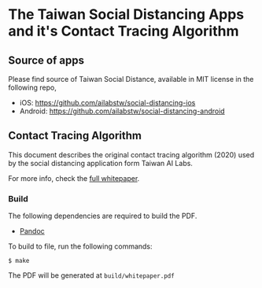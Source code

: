 # The Taiwan Social Distancing Apps and it's Contact Tracing Algorithm

## Source of apps 

Please find source of Taiwan Social Distance, available in MIT license in the following repo,

- iOS: https://github.com/ailabstw/social-distancing-ios  
- Android: https://github.com/ailabstw/social-distancing-android

## Contact Tracing Algorithm

This document describes the original contact tracing algorithm (2020) used by the social distancing application form Taiwan AI Labs.

For more info, check the [full whitepaper](https://github.com/ailabstw/social-distancing/blob/master/build/whitepaper.pdf).

### Build

The following dependencies are required to build the PDF.

* [Pandoc](https://pandoc.org/)

To build to file, run the following commands:

```
$ make
```

The PDF will be generated at `build/whitepaper.pdf`
